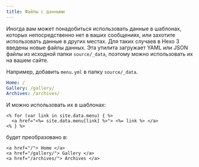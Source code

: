 ```yaml
---
title: Файлы с данными
---
```

Иногда вам может понадобиться использовать данные в шаблонах, которых непосредственно нет в ваших сообщениях, или захотите использовать данные в других местах. Для таких случаев в Hexo 3 введены новые файлы данных. Эта утилита загружает YAML или JSON файлы из исходной папки `source/_data`, поэтому можно использовать их на вашем сайте.

Например, добавить `menu.yml` в папку `source/_data`.

``` yaml
Home: /
Gallery: /gallery/
Archives: /archives/
```

И можно использовать их в шаблонах:

```
<% for (var link in site.data.menu) { %>
  <a href="<%= site.data.menu[link] %>"> <%= link %> </a>
<% } %>
```

будет преобразовано в:

```
<a href="/"> Home </a>
<a href="/gallery/"> Gallery </a>
<a href="/archives/"> Archives </a>
```
